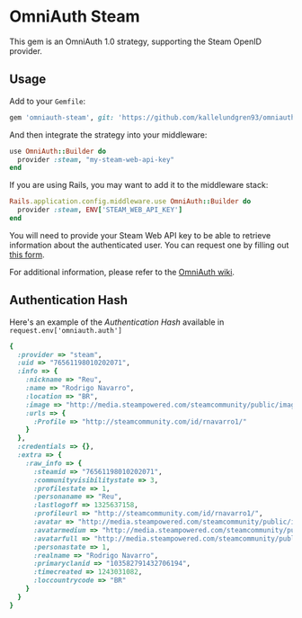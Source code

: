 # OmniAuth Steam

This gem is an OmniAuth 1.0 strategy, supporting the Steam OpenID provider.

## Usage

Add to your `Gemfile`:

```ruby
gem 'omniauth-steam', git: 'https://github.com/kallelundgren93/omniauth-steam.git'
```

And then integrate the strategy into your middleware:

```ruby
use OmniAuth::Builder do
  provider :steam, "my-steam-web-api-key"
end
```

If you are using Rails, you may want to add it to the middleware stack:

```ruby
Rails.application.config.middleware.use OmniAuth::Builder do
  provider :steam, ENV['STEAM_WEB_API_KEY']
end
```

You will need to provide your Steam Web API key to be able to retrieve information about the authenticated user. You can request one by filling out [this form](http://steamcommunity.com/dev/apikey).

For additional information, please refer to the [OmniAuth wiki](https://github.com/intridea/omniauth/wiki).

## Authentication Hash

Here's an example of the *Authentication Hash* available in `request.env['omniauth.auth']`

```ruby
{
  :provider => "steam",
  :uid => "76561198010202071",
  :info => {
    :nickname => "Reu",
    :name => "Rodrigo Navarro",
    :location => "BR",
    :image => "http://media.steampowered.com/steamcommunity/public/images/avatars/3c/3c91a935dca0c1e243f3a67a198b0abea9cf6d48_medium.jpg",
    :urls => {
      :Profile => "http://steamcommunity.com/id/rnavarro1/"
    }
  },
  :credentials => {},
  :extra => {
    :raw_info => {
      :steamid => "76561198010202071",
      :communityvisibilitystate => 3,
      :profilestate => 1,
      :personaname => "Reu",
      :lastlogoff => 1325637158,
      :profileurl => "http://steamcommunity.com/id/rnavarro1/",
      :avatar => "http://media.steampowered.com/steamcommunity/public/images/avatars/3c/3c91a935dca0c1e243f3a67a198b0abea9cf6d48.jpg",
      :avatarmedium => "http://media.steampowered.com/steamcommunity/public/images/avatars/3c/3c91a935dca0c1e243f3a67a198b0abea9cf6d48_medium.jpg",
      :avatarfull => "http://media.steampowered.com/steamcommunity/public/images/avatars/3c/3c91a935dca0c1e243f3a67a198b0abea9cf6d48_full.jpg",
      :personastate => 1,
      :realname => "Rodrigo Navarro",
      :primaryclanid => "103582791432706194",
      :timecreated => 1243031082,
      :loccountrycode => "BR"
    }
  }
}
```
